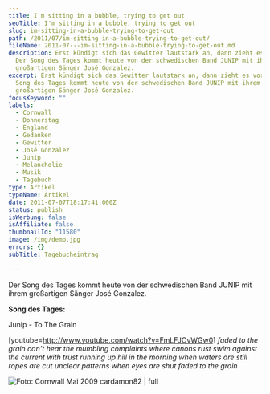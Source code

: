 ```yaml
---
title: I'm sitting in a bubble, trying to get out
seoTitle: I'm sitting in a bubble, trying to get out
slug: im-sitting-in-a-bubble-trying-to-get-out
path: /2011/07/im-sitting-in-a-bubble-trying-to-get-out/
fileName: 2011-07---im-sitting-in-a-bubble-trying-to-get-out.md
description: Erst kündigt sich das Gewitter lautstark an, dann zieht es vorbei.
  Der Song des Tages kommt heute von der schwedischen Band JUNIP mit ihrem
  großartigen Sänger José Gonzalez.
excerpt: Erst kündigt sich das Gewitter lautstark an, dann zieht es vorbei. Der
  Song des Tages kommt heute von der schwedischen Band JUNIP mit ihrem
  großartigen Sänger José Gonzalez.
focusKeyword: ""
labels:
  - Cornwall
  - Donnerstag
  - England
  - Gedanken
  - Gewitter
  - José Gonzalez
  - Junip
  - Melancholie
  - Musik
  - Tagebuch
type: Artikel
typeName: Artikel
date: 2011-07-07T18:17:41.000Z
status: publish
isWerbung: false
isAffiliate: false
thumbnailId: "11580"
image: /img/demo.jpg
errors: {}
subTitle: Tagebucheintrag
  
---
```


Der Song des Tages kommt heute von der schwedischen Band JUNIP mit ihrem
großartigen Sänger José Gonzalez.

**Song des Tages:**

Junip - To The Grain

[youtube=http://www.youtube.com/watch?v=FmLFJOvWGw0] _faded to the grain_ _can't
hear the mumbling complaints_ _where canons rust_ _swim against the current with
trust_ _running up hill_ _in the morning when waters are still_ _ropes are cut_
_unclear patterns when eyes are shut_ _faded to the grain_

![Foto: Cornwall Mai 2009 cardamon82 | full](http://cardamonchai.files.wordpress.com/2011/07/p5130035.jpg "Foto: Cornwall Mai 2009 cardamon82")

  